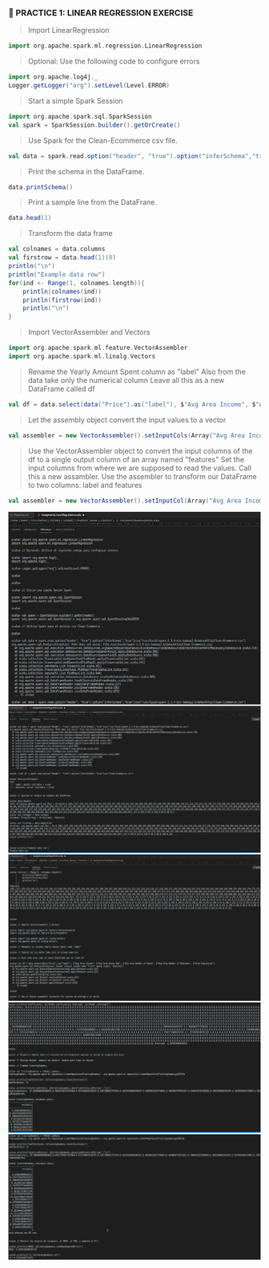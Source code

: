 ### :memo: PRACTICE 1: LINEAR REGRESSION EXERCISE 

> Import LinearRegression
```scala
import org.apache.spark.ml.regression.LinearRegression
```
> Optional: Use the following code to configure errors
```scala
import org.apache.log4j._
Logger.getLogger("org").setLevel(Level.ERROR)
```

> Start a simple Spark Session
```scala
import org.apache.spark.sql.SparkSession
val spark = SparkSession.builder().getOrCreate()
```

> Use Spark for the Clean-Ecommerce csv file.
```scala
val data = spark.read.option("header", "true").option("inferSchema","true")csv("/usr/local/spark-2.3.4-bin-hadoop2.6/data/mllib/Clean-Ecommerce.csv")
```

> Print the schema in the DataFrame.
```scala
data.printSchema()
```

> Print a sample line from the DataFrane.
```scala
data.head(1)
```

> Transform the data frame
```scala
val colnames = data.columns
val firstrow = data.head(1)(0)
println("\n")
println("Example data row")
for(ind <- Range(1, colnames.length)){
    println(colnames(ind))
    println(firstrow(ind))
    println("\n")
}
```
> Import VectorAssembler and Vectors
```scala
import org.apache.spark.ml.feature.VectorAssembler
import org.apache.spark.ml.linalg.Vectors
```
> Rename the Yearly Amount Spent column as "label" Also from the data take only the numerical column Leave all this as a new DataFrame called df
 ```scala
val df = data.select(data("Price").as("label"), $"Avg Area Income", $"Avg Area House Age", $"Avg Area Number of Rooms", $"Avg Area Number of Bedrooms", $"Area Population")
```
> Let the assembly object convert the input values ​​to a vector
```scala
val assembler = new VectorAssembler().setInputCols(Array("Avg Area Income", "Avg Area House Age", "Avg Area Number of Rooms", "Avg Area Number of Bedrooms", "Area Population")).setOutputCol("features")
```

> Use the VectorAssembler object to convert the input columns of the df
 to a single output column of an array named "features"
 Set the input columns from where we are supposed to read the values.
 Call this a new assambler.
 Use the assembler to transform our DataFrame to two columns: label and features
```scala
val assembler = new VectorAssembler().setInputCol(Array("Avg Area Income", "Avg Area House Age", "Avg Area Number of Rooms", "Avg Area Number of Bedrooms", "Area Population")).setOutputCol("features")
```

![Alt text](P1_1.png "PracticaLogisticRegression")
![Alt text](P1_2.png "PracticaLogisticRegression")
![Alt text](P1_3.png "PracticaLogisticRegression")
![Alt text](P1_4.png "PracticaLogisticRegression")
![Alt text](P1_5.png "PracticaLogisticRegression")